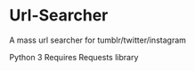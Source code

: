 # Url-Searcher
A mass url searcher for tumblr/twitter/instagram

Python 3
Requires Requests library
